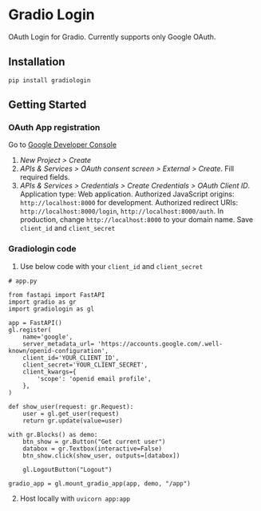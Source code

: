 # Gradio Login
OAuth Login for Gradio. Currently supports only Google OAuth.

## Installation
```
pip install gradiologin
```
## Getting Started
### OAuth App registration
Go to [Google Developer Console](https://console.cloud.google.com/)
1. *New Project > Create*
2. *APIs & Services > OAuth consent screen > External > Create*. Fill required fields.
3. *APIs & Services > Credentials > Create Credentials > OAuth Client ID*. Application type: Web application. Authorized JavaScript origins: `http://localhost:8000` for development. Authorized redirect URIs: `http://localhost:8000/login`, `http://localhost:8000/auth`. In production, change `http://localhost:8000` to your domain name. Save `client_id` and `client_secret`

### Gradiologin code
1. Use below code with your `client_id` and `client_secret`
```python3
# app.py

from fastapi import FastAPI
import gradio as gr
import gradiologin as gl

app = FastAPI()
gl.register(
    name='google',
    server_metadata_url= 'https://accounts.google.com/.well-known/openid-configuration',
    client_id='YOUR_CLIENT_ID',
    client_secret='YOUR_CLIENT_SECRET',
    client_kwargs={
        'scope': 'openid email profile',
    },
)

def show_user(request: gr.Request):
    user = gl.get_user(request)
    return gr.update(value=user)

with gr.Blocks() as demo:
    btn_show = gr.Button("Get current user")
    databox = gr.Textbox(interactive=False)
    btn_show.click(show_user, outputs=[databox])

    gl.LogoutButton("Logout")

gradio_app = gl.mount_gradio_app(app, demo, "/app")
```

2. Host locally with `uvicorn app:app`
